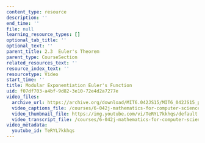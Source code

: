 ```yaml
---
content_type: resource
description: ''
end_time: ''
file: null
learning_resource_types: []
optional_tab_title: ''
optional_text: ''
parent_title: 2.3  Euler's Theorem
parent_type: CourseSection
related_resources_text: ''
resource_index_text: ''
resourcetype: Video
start_time: ''
title: Modular Exponentiation Euler's Function
uid: f07df703-a4bf-9d82-3e10-72e4d2a7277e
video_files:
  archive_url: https://archive.org/download/MIT6.042JS15/MIT6_042JS15_phi_ipod.mp4
  video_captions_file: /courses/6-042j-mathematics-for-computer-science-spring-2015/70c8aa0ec32b57c49f9f69ef121f63d3_TeRYL7kkhqs.vtt
  video_thumbnail_file: https://img.youtube.com/vi/TeRYL7kkhqs/default.jpg
  video_transcript_file: /courses/6-042j-mathematics-for-computer-science-spring-2015/8aee02b15b9374f8cae8128a21d8548d_TeRYL7kkhqs.pdf
video_metadata:
  youtube_id: TeRYL7kkhqs
---
```

